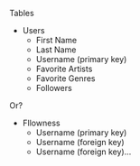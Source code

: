 Tables
- Users
    - First Name
    - Last Name
    - Username (primary key)
    - Favorite Artists
    - Favorite Genres
    - Followers

Or?

- Fllowness
    - Username (primary key)
    - Username (foreign key)
    - Username (foreign key)...
